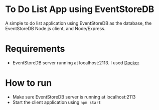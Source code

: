 # To Do List App using EventStoreDB
A simple to do list application using EventStoreDB as the database, the EventStoreDB Node.js client, and Node/Express.

# Requirements
- EventStoreDB server running at localhost:2113. I used [Docker](https://hub.docker.com/r/eventstore/eventstore)

# How to run
- Make sure EventStoreDB server is running at localhost:2113
- Start the client application using ```npm start```
